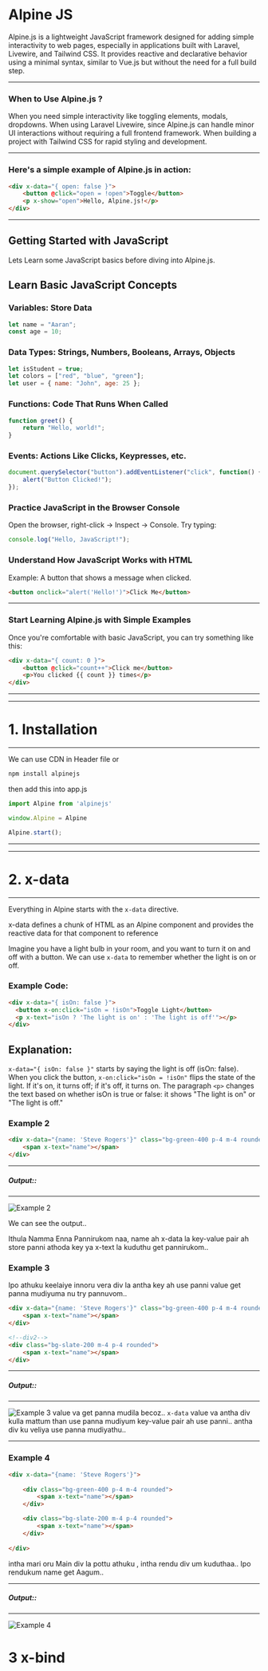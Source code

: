 # Alpine JS
Alpine.js is a lightweight JavaScript framework designed for adding simple interactivity to web pages, especially in applications built with Laravel, Livewire, and Tailwind CSS. It provides reactive and declarative behavior using a minimal syntax, similar to Vue.js but without the need for a full build step.

---
### When to Use Alpine.js ?

When you need simple interactivity like toggling elements, modals, dropdowns.
When using Laravel Livewire, since Alpine.js can handle minor UI interactions without requiring a full frontend framework.
When building a project with Tailwind CSS for rapid styling and development.

---

### Here's a simple example of Alpine.js in action:

```html
<div x-data="{ open: false }">
    <button @click="open = !open">Toggle</button>
    <p x-show="open">Hello, Alpine.js!</p>
</div>
```
---
<larecipe-progress type="success" :value="100"></larecipe-progress>

## Getting Started with JavaScript

Lets Learn some JavaScript basics before diving into Alpine.js.

## Learn Basic JavaScript Concepts

### Variables: Store Data
```js
let name = "Aaran";
const age = 10;
```

### Data Types: Strings, Numbers, Booleans, Arrays, Objects
```js
let isStudent = true;
let colors = ["red", "blue", "green"];
let user = { name: "John", age: 25 };
```

### Functions: Code That Runs When Called
```js
function greet() {
    return "Hello, world!";
}
```

### Events: Actions Like Clicks, Keypresses, etc.
```js
document.querySelector("button").addEventListener("click", function() {
    alert("Button Clicked!");
});
```

### Practice JavaScript in the Browser Console
Open the browser, right-click → Inspect → Console. Try typing:
```js
console.log("Hello, JavaScript!");
```

### Understand How JavaScript Works with HTML
Example: A button that shows a message when clicked.
```html
<button onclick="alert('Hello!')">Click Me</button>
```
---

### Start Learning Alpine.js with Simple Examples
Once you're comfortable with basic JavaScript, you can try something like this:
```html
<div x-data="{ count: 0 }">
    <button @click="count++">Click me</button>
    <p>You clicked {{ count }} times</p>
</div>
```
---
<larecipe-progress type="success" :value="100"></larecipe-progress>

---

# 1. Installation
---
We can use CDN in Header file or

```bash
npm install alpinejs
```
then add this into app.js

```js
import Alpine from 'alpinejs'

window.Alpine = Alpine

Alpine.start();
```
---
<larecipe-progress type="success" :value="100"></larecipe-progress>

---

# 2.  x-data
---

Everything in Alpine starts with the `x-data` directive.

x-data defines a chunk of HTML as an Alpine component and provides the reactive data for that component to reference

Imagine you have a light bulb in your room, and you want to turn it on and off with a button. We can use `x-data` to remember whether the light is on or off.

### Example Code:

```html
<div x-data="{ isOn: false }">
  <button x-on:click="isOn = !isOn">Toggle Light</button>
  <p x-text="isOn ? 'The light is on' : 'The light is off'"></p>
</div>
```
## Explanation:
`x-data="{ isOn: false }"` starts by saying the light is off (isOn: false).
When you click the button, `x-on:click="isOn = !isOn"` flips the state of the light. If it's on, it turns off; if it's off, it turns on.
The paragraph `<p>` changes the text based on whether isOn is true or false: it shows "The light is on" or "The light is off."

### Example 2
```html
<div x-data="{name: 'Steve Rogers'}" class="bg-green-400 p-4 m-4 rounded">
    <span x-text="name"></span>
</div>
```
---
##### Output::
---
![Example 2](/docs/images/example1.png)


We can see the output..

Ithula Namma Enna Pannirukom naa, name ah x-data la key-value pair ah store panni athoda key ya x-text la kuduthu get pannirukom..

### Example 3
Ipo athuku keelaiye innoru vera div la antha key ah use panni value get panna mudiyuma nu try pannuvom..
```html
<div x-data="{name: 'Steve Rogers'}" class="bg-green-400 p-4 m-4 rounded">
    <span x-text="name"></span>
</div>

<!--div2-->
<div class="bg-slate-200 m-4 p-4 rounded">
    <span x-text="name"></span>
</div>
```
---
##### Output::
---
![Example 3](/docs/images/example2.png)
value va get panna mudila becoz.. `x-data` value va antha div kulla mattum than use panna mudiyum key-value pair ah use panni.. antha div ku veliya use panna mudiyathu..

---

### Example 4
```html
<div x-data="{name: 'Steve Rogers'}">
    
    <div class="bg-green-400 p-4 m-4 rounded">
        <span x-text="name"></span>
    </div>

    <div class="bg-slate-200 m-4 p-4 rounded">
        <span x-text="name"></span>
    </div>
    
</div>
```
intha mari oru Main div la pottu athuku , intha rendu div um kuduthaa.. Ipo rendukum name get Aagum..

---
##### Output::
---
![Example 4](/docs/images/example3.png)

# 3 x-bind
